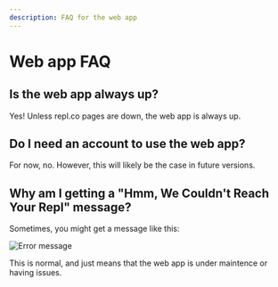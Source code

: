```yaml
---
description: FAQ for the web app
---
```


# Web app FAQ

## Is the web app always up?

Yes! Unless repl.co pages are down, the web app is always up.

## Do I need an account to use the web app?

For now, no. However, this will likely be the case in future versions.

## Why am I getting a "Hmm, We Couldn't Reach Your Repl" message?

Sometimes, you might get a message like this:

![Error message](https://u.cubeupload.com/thecoder876/image20210208120639.png)

This is normal, and just means that the web app is under maintence or having issues.

